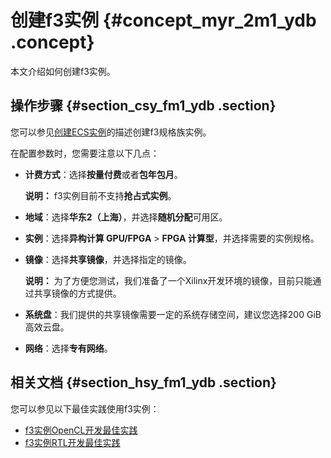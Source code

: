 # 创建f3实例 {#concept_myr_2m1_ydb .concept}

本文介绍如何创建f3实例。

## 操作步骤 {#section_csy_fm1_ydb .section}

您可以参见[创建ECS实例](intl.zh-CN/实例/创建实例/使用向导创建实例.md#)的描述创建f3规格族实例。

在配置参数时，您需要注意以下几点：

-   **计费方式**：选择**按量付费**或者**包年包月**。

    **说明：** f3实例目前不支持**抢占式实例**。

-   **地域**：选择**华东2（上海）**，并选择**随机分配**可用区。
-   **实例**：选择**异构计算 GPU/FPGA** \> **FPGA 计算型**，并选择需要的实例规格。
-   **镜像**：选择**共享镜像**，并选择指定的镜像。

    **说明：** 为了方便您测试，我们准备了一个Xilinx开发环境的镜像，目前只能通过共享镜像的方式提供。

-   **系统盘**：我们提供的共享镜像需要一定的系统存储空间，建议您选择200 GiB高效云盘。
-   **网络**：选择**专有网络**。

## 相关文档 {#section_hsy_fm1_ydb .section}

您可以参见以下最佳实践使用f3实例：

-   [f3实例OpenCL开发最佳实践](../../../../intl.zh-CN/最佳实践/FaaS实例最佳实践/f3实例OpenCL开发最佳实践.md#)
-   [f3实例RTL开发最佳实践](../../../../intl.zh-CN/最佳实践/FaaS实例最佳实践/f3实例RTL开发最佳实践.md#)

